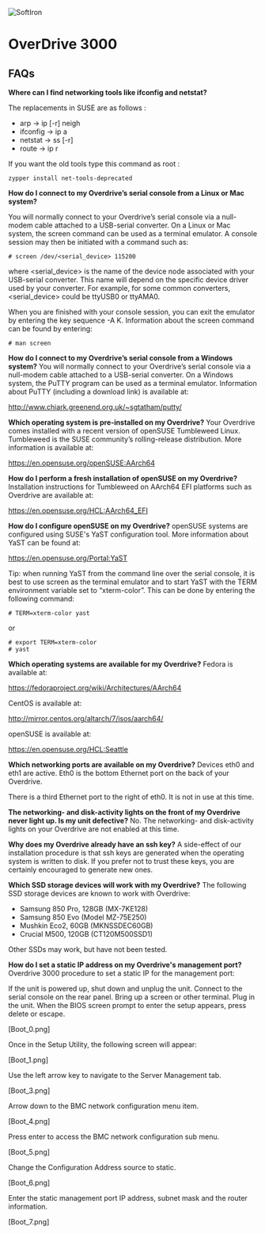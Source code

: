 ![SoftIron](https://cdn-media.softiron.com/images/softiron-logo.svg)

# OverDrive 3000

## FAQs

**Where can I find networking tools like ifconfig and netstat?**

The replacements in SUSE are as follows :

* arp -> ip [-r] neigh 
* ifconfig -> ip a 
* netstat -> ss [-r] 
* route -> ip r

If you want the old tools type this command as root :

```
zypper install net-tools-deprecated 
```

**How do I connect to my Overdrive’s serial console from a Linux or Mac system?**

You will normally connect to your Overdrive’s serial console via a null-modem cable attached to a USB-serial converter.  On a Linux or Mac system, the screen command can be used as a terminal emulator.  A console session may then be initiated with a command such as:

```
# screen /dev/<serial_device> 115200
```

where <serial_device> is the name of the device node associated with your USB-serial converter.  This name will depend on the specific device driver used by your converter.  For example, for some common converters, <serial_device> could be ttyUSB0 or ttyAMA0.

When you are finished with your console session, you can exit the emulator by entering the key sequence <ctrl>-A K.  Information about the screen command can be found by entering:

```
# man screen
```

**How do I connect to my Overdrive’s serial console from a Windows system?**
You will normally connect to your Overdrive’s serial console via a null-modem cable attached to a USB-serial converter.  On a Windows system, the PuTTY program can be used as a terminal emulator.  Information about PuTTY (including a download link) is available at:

http://www.chiark.greenend.org.uk/~sgtatham/putty/

**Which operating system is pre-installed on my Overdrive?**
Your Overdrive comes installed with a recent version of openSUSE Tumbleweed Linux.  Tumbleweed is the SUSE community’s rolling-release distribution.  More information is available at:

https://en.opensuse.org/openSUSE:AArch64

**How do I perform a fresh installation of openSUSE on my Overdrive?**
Installation instructions for Tumbleweed on AArch64 EFI platforms such as Overdrive are available at:

https://en.opensuse.org/HCL:AArch64_EFI

**How do I configure openSUSE on my Overdrive?**
openSUSE systems are configured using SUSE's YaST configuration tool. More information about YaST can be found at:

https://en.opensuse.org/Portal:YaST

Tip: when running YaST from the command line over the serial console, it is best to use screen as the terminal emulator and to start YaST with the TERM environment variable set to “xterm-color”. This can be done by entering the following command:

```
# TERM=xterm-color yast
```

or

```
# export TERM=xterm-color
# yast
```

**Which operating systems are available for my Overdrive?**
Fedora is available at:

https://fedoraproject.org/wiki/Architectures/AArch64

CentOS is available at:

http://mirror.centos.org/altarch/7/isos/aarch64/

openSUSE is available at:

https://en.opensuse.org/HCL:Seattle

**Which networking ports are available on my Overdrive?**
Devices eth0 and eth1 are active.  Eth0 is the bottom Ethernet port on the back of your Overdrive.

There is a third Ethernet port to the right of eth0.  It is not in use at this time.

**The networking- and disk-activity lights on the front of my Overdrive never light up.  Is my unit defective?**
No.  The networking- and disk-activity lights on your Overdrive are not enabled at this time.

**Why does my Overdrive already have an ssh key?**
A side-effect of our installation procedure is that ssh keys are generated when the operating system is written to disk.  If you prefer not to trust these keys, you are certainly encouraged to generate new ones.

**Which SSD storage devices will work with my Overdrive?**
The following SSD storage devices are known to work with Overdrive:

* Samsung 850 Pro, 128GB (MX-7KE128)
* Samsung 850 Evo (Model MZ-75E250)
* Mushkin Eco2, 60GB (MKNSSDEC60GB)
* Crucial M500, 120GB (CT120M500SSD1)

Other SSDs may work, but have not been tested.

**How do I set a static IP address on my Overdrive's management port?**
Overdrive 3000 procedure to set a static IP for the management port:

If the unit is powered up, shut down and unplug the unit.
Connect to the serial console on the rear panel.
Bring up a screen or other terminal.
Plug in the unit.
When the BIOS screen prompt to enter the setup appears, press delete or escape.

[Boot_0.png]

Once in the Setup Utility, the following screen will appear:

[Boot_1.png]

Use the left arrow key to navigate to the Server Management tab.

[Boot_3.png]

Arrow down to the BMC network configuration menu item.

[Boot_4.png]

Press enter to access the BMC network configuration sub menu.

[Boot_5.png]

Change the Configuration Address source to static.

[Boot_6.png]

Enter the static management port IP address, subnet mask and the router information.

[Boot_7.png]
